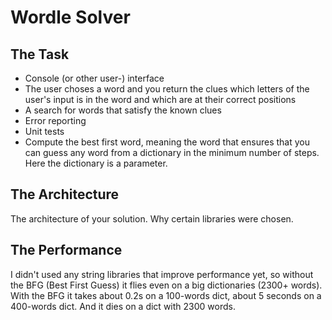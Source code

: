 # Wordle Solver 

## The Task

- Console (or other user-) interface
- The user choses a word and you return the clues which letters of the user's input is in the word and which are at their correct positions
- A search for words that satisfy the known clues
- Error reporting
- Unit tests
- Compute the best first word, meaning the word that ensures that you can guess any word from a dictionary in the minimum number of steps. Here the dictionary is a parameter.

## The Architecture
The architecture of your solution.
Why certain libraries were chosen.


## The Performance
I didn't used any string libraries that improve performance yet, so without the BFG (Best First Guess) it flies even on a big dictionaries (2300+ words). With the BFG it takes about 0.2s on a 100-words dict, about 5 seconds on a 400-words dict. And it dies on a dict with 2300 words. 
